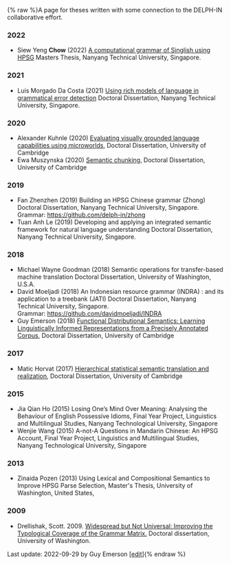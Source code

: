 {% raw %}A page for theses written with some connection to the DELPH-IN collaborative effort.

### 2022
* Siew Yeng **Chow** (2022) [A computational grammar of Singlish using HPSG](https://hdl.handle.net/10356/158967) Masters Thesis,  Nanyang Technical University, Singapore.

### 2021

* Luis Morgado Da Costa (2021)	[Using rich models of language in grammatical error detection](https://hdl.handle.net/10356/155214) Doctoral Dissertation, Nanyang Technical University, Singapore.

### 2020

* Alexander Kuhnle (2020)
[Evaluating visually grounded language capabilities using microworlds](https://www.repository.cam.ac.uk/handle/1810/302101),
Doctoral Dissertation, University of Cambridge
* Ewa Muszynska (2020)
[Semantic chunking](https://www.repository.cam.ac.uk/handle/1810/312207),
Doctoral Dissertation, University of Cambridge

### 2019

* Fan Zhenzhen (2019)
Building an HPSG Chinese grammar (Zhong) Doctoral Dissertation, Nanyang Technical University, Singapore.
<br>Grammar: https://github.com/delph-in/zhong
* Tuan Anh Le (2019)
Developing and applying an integrated semantic framework for natural language understanding Doctoral Dissertation, Nanyang Technical
University, Singapore.

### 2018

* Michael Wayne Goodman (2018)
Semantic operations for transfer-based machine translation Doctoral Dissertation, University of Washington, U.S.A.
* David Moeljadi (2018)
An Indonesian resource grammar (INDRA) : and its application to a treebank (JATI) Doctoral Dissertation, Nanyang Technical University,
Singapore.
<br>Grammar: https://github.com/davidmoeljadi/INDRA
* Guy Emerson (2018)
[Functional Distributional Semantics: Learning Linguistically Informed Representations from a Precisely Annotated Corpus](https://www.repository.cam.ac.uk/handle/1810/284882),
Doctoral Dissertation, University of Cambridge

### 2017

* Matic Horvat (2017)
[Hierarchical statistical semantic translation and realization](https://www.cl.cam.ac.uk/techreports/UCAM-CL-TR-913.html),
Doctoral Dissertation, University of Cambridge

### 2015
* Jia Qian Ho (2015)
Losing One’s Mind Over Meaning: Analysing the Behaviour of English Possessive Idioms, Final Year Project, Linguistics and Multilingual
Studies, Nanyang Technological University, Singapore
* Wenjie Wang (2015)
A-not-A Questions in Mandarin Chinese: An HPSG Account, Final Year Project, Linguistics and Multilingual Studies, Nanyang Technological
University, Singapore

### 2013
* Zinaida Pozen (2013)
Using Lexical and Compositional Semantics to Improve HPSG Parse Selection, Master's Thesis, University of Washington, United States,

### 2009

* Drellishak, Scott. 2009. [Widespread but Not Universal: Improving the Typological Coverage of the Grammar Matrix.](https://depts.washington.edu/uwcl/matrix/sfd/Drellishak%20-%20Widespread%20but%20Not%20Universal.pdf) Doctoral dissertation, University of Washington.

Last update: 2022-09-29 by Guy Emerson [[edit](https://github.com/delph-in/docs/wiki/DelphinTheses/_edit)]{% endraw %}